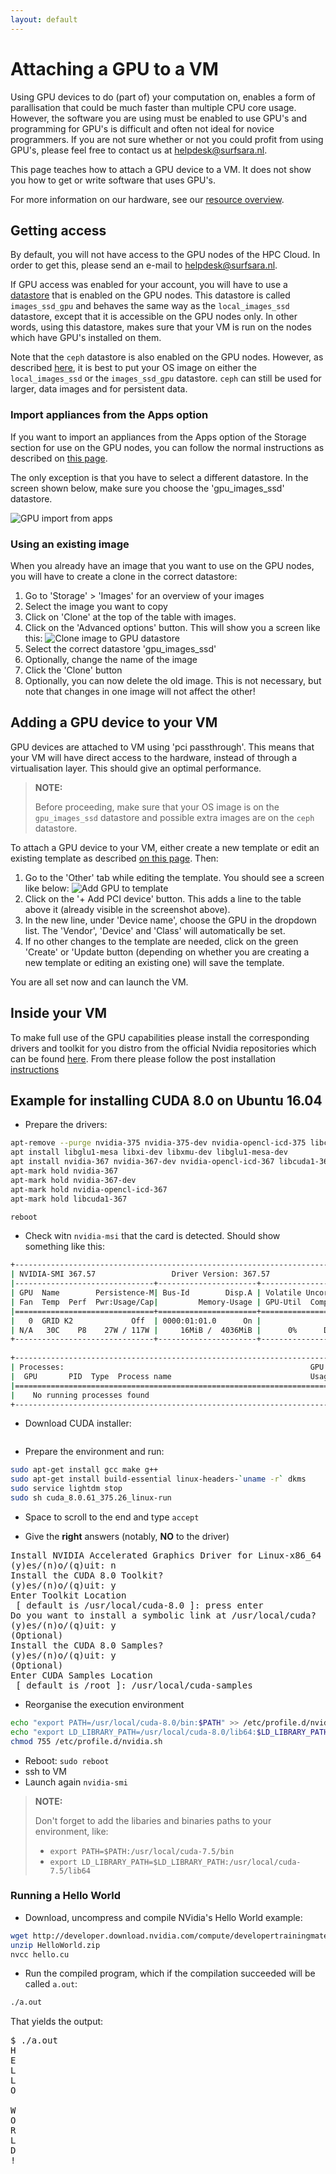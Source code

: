 ```yaml
---
layout: default
---
```

# Attaching a GPU to a VM

Using GPU devices to do (part of) your computation on, enables a form of parallisation that could be much faster than multiple CPU core usage. However, the software you are using must be enabled to use GPU's and programming for GPU's is difficult and often not ideal for novice programmers. If you are not sure whether or not you could profit from using GPU's, please feel free to contact us at [helpdesk@surfsara.nl](mailto:helpdesk@surfsara.nl).

This page teaches how to attach a GPU device to a VM. It does not show you how to get or write software that uses GPU's.

For more information on our hardware, see our [resource overview](resources-available).

## Getting access

By default, you will not have access to the GPU nodes of the HPC Cloud. In order to get this, please send an e-mail to [helpdesk@surfsara.nl](mailto:helpdesk@surfsara.nl).

If GPU access was enabled for your account, you will have to use a [datastore](image_storage) that is enabled on the GPU nodes. This datastore is called `images_ssd_gpu` and behaves the same way as the `local_images_ssd` datastore, except that it is accessible on the GPU nodes only. In other words, using this datastore, makes sure that your VM is run on the nodes which have GPU's installed on them.

Note that the `ceph` datastore is also enabled on the GPU nodes. However, as described [here](image_storage), it is best to put your OS image on either the `local_images_ssd` or the `images_ssd_gpu` datastore. `ceph` can still be used for larger, data images and for persistent data.

### Import appliances from the Apps option

If you want to import an appliances from the Apps option of the Storage section for use on the GPU nodes, you can follow the normal instructions as described on [this page](general-start).

The only exception is that you have to select a different datastore. In the screen shown below, make sure you choose the 'gpu_images_ssd' datastore.

![GPU import from apps](images/gpu/rvs_image_name.png)

### Using an existing image

When you already have an image that you want to use on the GPU nodes, you will have to create a clone in the correct datastore:

 1. Go to 'Storage' > 'Images' for an overview of your images
 2. Select the image you want to copy
 3. Click on 'Clone' at the top of the table with images.
 4. Click on the 'Advanced options' button. This will show you a screen like this:
 ![Clone image to GPU datastore](images/gpu/gpu_clone_image.png)
 5. Select the correct datastore 'gpu_images_ssd'
 6. Optionally, change the name of the image
 7. Click the 'Clone' button
 8. Optionally, you can now delete the old image. This is not necessary, but note that changes in one image will not affect the other!

## Adding a GPU device to your VM

GPU devices are attached to VM using 'pci passthrough'. This means that your VM will have direct access to the hardware, instead of through a virtualisation layer. This should give an optimal performance.

> **NOTE:**
>
> Before proceeding, make sure that your OS image is on the `gpu_images_ssd` datastore and possible extra images are on the `ceph` datastore.

To attach a GPU device to your VM, either create a new template or edit an existing template as described [on this page](customize-your-vm). Then:

 1. Go to the 'Other' tab while editing the template. You should see a screen like below:
 ![Add GPU to template](images/gpu/gpu_add_pci.png)
 2. Click on the '+ Add PCI device' button. This adds a line to the table above it (already visible in the screenshot above).
 3. In the new line, under 'Device name', choose the GPU in the dropdown list. The 'Vendor', 'Device' and 'Class' will automatically be set.
 4. If no other changes to the template are needed, click on the green 'Create' or 'Update button (depending on whether you are creating a new template or editing an existing one) will save the template.

You are all set now and can launch the VM.

## Inside your VM

To make full use of the GPU capabilities please install the corresponding drivers and toolkit for you distro from the official Nvidia repositories which can be found [here](https://developer.nvidia.com/cuda-downloads). From there please follow the post installation [instructions](http://docs.nvidia.com/cuda/cuda-installation-guide-linux/#package-manager-installation) 

## Example for installing CUDA 8.0 on Ubuntu 16.04

* Prepare the drivers:

```bash
apt-remove --purge nvidia-375 nvidia-375-dev nvidia-opencl-icd-375 libcuda1-375
apt install libglu1-mesa libxi-dev libxmu-dev libglu1-mesa-dev
apt install nvidia-367 nvidia-367-dev nvidia-opencl-icd-367 libcuda1-367 -y
apt-mark hold nvidia-367
apt-mark hold nvidia-367-dev
apt-mark hold nvidia-opencl-icd-367
apt-mark hold libcuda1-367

reboot
```

* Check witn `nvidia-msi` that the card is detected. Should show something like this:

```bash
+-----------------------------------------------------------------------------+
| NVIDIA-SMI 367.57                 Driver Version: 367.57                    |
|-------------------------------+----------------------+----------------------+
| GPU  Name        Persistence-M| Bus-Id        Disp.A | Volatile Uncorr. ECC |
| Fan  Temp  Perf  Pwr:Usage/Cap|         Memory-Usage | GPU-Util  Compute M. |
|===============================+======================+======================|
|   0  GRID K2             Off  | 0000:01:01.0      On |                  Off |
| N/A   30C    P8    27W / 117W |     16MiB /  4036MiB |      0%      Default |
+-------------------------------+----------------------+----------------------+
                                                                               
+-----------------------------------------------------------------------------+
| Processes:                                                       GPU Memory |
|  GPU       PID  Type  Process name                               Usage      |
|=============================================================================|
|    No running processes found                                               |
+-----------------------------------------------------------------------------+
```

* Download CUDA installer: 

```wget https://developer.nvidia.com/compute/cuda/8.0/Prod2/local_installers/cuda_8.0.61_375.26_linux-run
```

* Prepare the environment and run:

```bash
sudo apt-get install gcc make g++
sudo apt-get install build-essential linux-headers-`uname -r` dkms
sudo service lightdm stop
sudo sh cuda_8.0.61_375.26_linux-run
```

* Space to scroll to the end and type `accept`

* Give the **right** answers (notably, **NO** to the driver)

<pre>
Install NVIDIA Accelerated Graphics Driver for Linux-x86_64 375.26?
(y)es/(n)o/(q)uit: n
Install the CUDA 8.0 Toolkit?
(y)es/(n)o/(q)uit: y
Enter Toolkit Location
 [ default is /usr/local/cuda-8.0 ]: press enter
Do you want to install a symbolic link at /usr/local/cuda?
(y)es/(n)o/(q)uit: y
(Optional)
Install the CUDA 8.0 Samples?
(y)es/(n)o/(q)uit: y
(Optional)
Enter CUDA Samples Location
 [ default is /root ]: /usr/local/cuda-samples
</pre>

* Reorganise the execution environment

```bash
echo "export PATH=/usr/local/cuda-8.0/bin:$PATH" >> /etc/profile.d/nvidia.sh
echo "export LD_LIBRARY_PATH=/usr/local/cuda-8.0/lib64:$LD_LIBRARY_PATH" >> /etc/profile.d/nvidia.sh
chmod 755 /etc/profile.d/nvidia.sh
```

* Reboot: ```sudo reboot```
* ssh to VM
* Launch again `nvidia-smi`

>**NOTE:**
>
>Don't forget to add the libaries and binaries paths to your environment, like:
> - `export PATH=$PATH:/usr/local/cuda-7.5/bin`
> - `export LD_LIBRARY_PATH=$LD_LIBRARY_PATH:/usr/local/cuda-7.5/lib64`


### Running a Hello World

* Download, uncompress and compile NVidia's Hello World example:
```bash
wget http://developer.download.nvidia.com/compute/developertrainingmaterials/samples/cuda_c/HelloWorld.zip
unzip HelloWorld.zip
nvcc hello.cu
```

* Run the compiled program, which if the compilation succeeded will be called `a.out`:
```bash
./a.out
```
 That yields the output:

 <pre>
$ ./a.out
H
E
L
L
O

W
O
R
L
D
!
 </pre>
